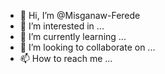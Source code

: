 - 👋 Hi, I’m @Misganaw-Ferede
- 👀 I’m interested in ...
- 🌱 I’m currently learning ...
- 💞️ I’m looking to collaborate on ...
- 📫 How to reach me ...

<!---
Misganaw-Ferede/Misganaw-Ferede is a ✨ special ✨ repository because its `README.md` (this file) appears on your GitHub profile.
You can click the Preview link to take a look at your changes.
--->
